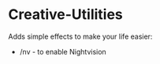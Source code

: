 # Creative-Utilities

Adds simple effects to make your life easier:

* /nv - to enable Nightvision 
